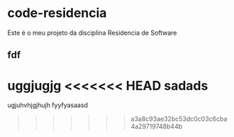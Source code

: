 # code-residencia

Este é o meu projeto da disciplina Residencia de Software

## fdf

uggjugjg
<<<<<<< HEAD
sadads
=======
ugjuhvhjgjhujh
fyyfyasaasd
>>>>>>> a3a8c93ae32bc53dc0c03c6cba4a29719748b44b
